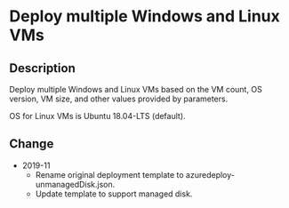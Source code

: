 # Deploy multiple Windows and Linux VMs

## Description
Deploy multiple Windows and Linux VMs based on the VM count, OS version, VM size, and other values provided by parameters.

OS for Linux VMs is Ubuntu 18.04-LTS (default). 

## Change
- 2019-11
	- Rename original deployment template to azuredeploy-unmanagedDisk.json.
	- Update template to support managed disk. 
